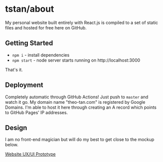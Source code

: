 # tstan/about

My personal website built entirely with React.js is compiled to a set of static files and hosted for free here on GitHub.

## Getting Started

- `npm i` - install dependencies
- `npm start` - node server starts running on http://localhost:3000

That's it.

## Deployment

Completely automatic through GitHub Actions! Just push to `master` and watch it go.
My domain name "theo-tan.com" is registered by Google Domains. I'm able to host it here through creating an A record which points to GitHub Pages' IP addresses.

## Design

I am no front-end magician but will do my best to get close to the mockup below.

[Website UX/UI Prototype](https://xd.adobe.com/view/1405548f-ad52-49fe-434d-d7f6e84f1953-6234/screen/7a80f5a4-0e0e-4e78-8a95-e20b9ebb2b85/Homepage-1?fbclid=IwAR0u8iXEU20k9ktzoqtVPzZBYtdbKo-1Rv-1SYsB9o6v_3CWfXSR3k5vvq0)
